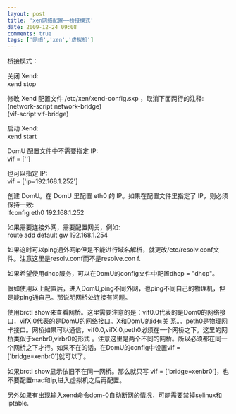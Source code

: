 ```yaml
---
layout: post
title: 'xen网络配置——桥接模式'
date: 2009-12-24 09:08
comments: true
tags: ['网络','xen','虚拟机']
---
```


桥接模式：

关闭 Xend:  
xend stop  
  
修改 Xend 配置文件 /etc/xen/xend-config.sxp ，取消下面两行的注释:  
(network-script network-bridge)  
(vif-script vif-bridge)  
  
启动 Xend:  
xend start  
  
DomU 配置文件中不需要指定 IP:  
vif = ['']  
  
也可以指定 IP:  
vif = ['ip=192.168.1.252']  
  
创建 DomU。在 DomU 里配置 eth0 的 IP。如果在配置文件里指定了 IP，则必须保持一致:  
ifconfig eth0 192.168.1.252  
  
如果需要连接外网，需要配置网关，例如:  
route add default gw 192.168.1.254

如果这时可以ping通外网ip但是不能进行域名解析，就更改/etc/resolv.conf文件。注意这里是resolv.conf而不是resolve.con
f.

如果希望使用dhcp服务，可以在DomU的config文件中配置dhcp = "dhcp"。

假如使用以上配置后，进入DomU,ping不同外网，也ping不同自己的物理机，但是能ping通自己。那说明网桥处连接有问题。

使用brctl show来查看网桥。这里需要注意的是：vif0.0代表的是Dom0的网络接口，vifX.0代表的是DomU的网络接口。X和DomU的id有关
系。。peth0是物理网卡接口。网桥如果可以通信，vif0.0,vifX.0,peth0必须在一个网桥之下。这里的网桥类似于xenbr0,virbr0的形式
。注意这里是两个不同的网桥。所以必须都在同一个网桥之下才行。如果不在的话，在DomU的config中设置vif =
['bridge=xenbr0']就可以了。

如果brctl show显示依旧不在同一网桥。那么就只写  vif = ['bridge=xenbr0']，也不要配置mac和ip,进入虚拟机之后再配置。

另外如果有出现输入xend命令dom-0自动断网的情况，可能需要禁掉selinux和iptable.

